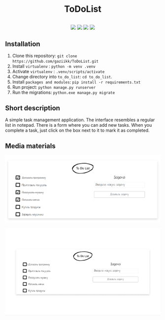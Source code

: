 <h1 align="center">ToDoList</h1>

<h2 align="center">
    <img src="https://img.shields.io/badge/Python-3.11.9-blue?logo=Python&logoColor=blue">
    <img src="https://img.shields.io/badge/Bootstrap-5.3.3-purple.svg?logo=bootstrap">
    <img src="https://img.shields.io/badge/Django-4.2.0-green.svg?logo=django">
    <img src="https://img.shields.io/badge/HTML-5-orange.svg?logo=html5">
</h2>

## Installation

1. Clone this repository: ```git clone https://github.com/gaziikk/ToDoList.git ```
2. Install ```virtualenv``` : ```python -m venv .venv```
3. Activate ```virtualenv``` : ```.venv/scripts/activate```
4. Change directory into ```to_do_list```: ```cd to_do_list```.
5. Install ```packages and modules```: ```pip install -r requirements.txt```
7. Run project: ```python manage.py runserver```
8. Run the migrations: ```python.exe manage.py migrate```

## Short description
A simple task management application. The interface resembles a regular list in notepad. There is a form where you can add new tasks. When you complete a task, just click on the box next to it to mark it as completed.

## Media materials
<p align="center">
    <img src="./readme_assets/1.png" width="700" align="center" alt="To Do List screenshot"><br><br>
    <img src="./readme_assets/animation.gif" width="700" align="center" alt="To Do List animation">
</p>
